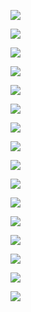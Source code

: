 ![](https://img.shields.io/github/downloads/vineetchoudhary/AppBox-iOSAppsWirelessInstallation/2.8.0/total.svg)

![](https://img.shields.io/github/downloads/vineetchoudhary/AppBox-iOSAppsWirelessInstallation/2.7.2/total.svg)

![](https://img.shields.io/github/downloads/vineetchoudhary/AppBox-iOSAppsWirelessInstallation/2.7.1/total.svg)

![](https://img.shields.io/github/downloads/vineetchoudhary/AppBox-iOSAppsWirelessInstallation/2.7.0/total.svg)

![](https://img.shields.io/github/downloads/vineetchoudhary/AppBox-iOSAppsWirelessInstallation/2.6.1/total.svg)

![](https://img.shields.io/github/downloads/vineetchoudhary/AppBox-iOSAppsWirelessInstallation/2.6.0/total.svg)

![](https://img.shields.io/github/downloads/vineetchoudhary/AppBox-iOSAppsWirelessInstallation/2.5.0/total.svg)

![](https://img.shields.io/github/downloads/vineetchoudhary/AppBox-iOSAppsWirelessInstallation/2.3.0/total.svg)

![](https://img.shields.io/github/downloads/vineetchoudhary/AppBox-iOSAppsWirelessInstallation/2.2.0/total.svg)

![](https://img.shields.io/github/downloads/vineetchoudhary/AppBox-iOSAppsWirelessInstallation/2.1.2/total.svg)

![](https://img.shields.io/github/downloads/vineetchoudhary/AppBox-iOSAppsWirelessInstallation/2.0.2/total.svg)

![](https://img.shields.io/github/downloads/vineetchoudhary/AppBox-iOSAppsWirelessInstallation/2.0.1/total.svg)

![](https://img.shields.io/github/downloads/vineetchoudhary/AppBox-iOSAppsWirelessInstallation/1.1.2/total.svg)

![](https://img.shields.io/github/downloads/vineetchoudhary/AppBox-iOSAppsWirelessInstallation/1.1.1/total.svg)

![](https://img.shields.io/github/downloads/vineetchoudhary/AppBox-iOSAppsWirelessInstallation/1.1.0/total.svg)

![](https://img.shields.io/github/downloads/vineetchoudhary/AppBox-iOSAppsWirelessInstallation/1.0.0/total.svg)
